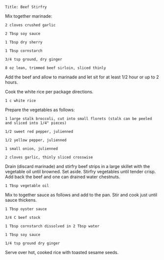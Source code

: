 ~~~ recipe-info
Title: Beef Stirfry
~~~

Mix together marinade:

~~~ recipe-ingredients
2 cloves crushed garlic

2 Tbsp soy sauce

1 Tbsp dry sherry

1 Tbsp cornstarch

3/4 tsp ground, dry ginger

8 oz lean, trimmed beef sirloin, sliced thinly
~~~

Add the beef and allow to marinade and let sit for at least 1/2 hour or up to 2 hours.

Cook the white rice per package directions.

~~~ recipe-ingredients
1 c white rice
~~~

Prepare the vegetables as follows:

~~~ recipe-ingredients
1 large stalk broccoli, cut into small florets (stalk can be peeled and sliced into 1/4" pieces)

1/2 sweet red pepper, julienned

1/2 yellow pepper, julienned

1 small onion, julienned

2 cloves garlic, thinly sliced crosswise
~~~

Drain (discard marinade) and stirfry beef strips in a large skillet with the vegetable oil until
browned. Set aside. Stirfry vegetables until tender crisp. Add back the beef and one can drained
water chestnuts.

~~~ recipe-ingredients
1 Tbsp vegetable oil
~~~

Mix to together sauce as follows and add to the pan. Stir and cook just until sauce thickens.

~~~ recipe-ingredients
1 Tbsp oyster sauce

3/4 C beef stock

1 Tbsp cornstarch dissolved in 2 Tbsp water

1 Tbsp soy sauce

1/4 tsp ground dry ginger
~~~

Serve over hot, cooked rice with toasted sesame seeds.
